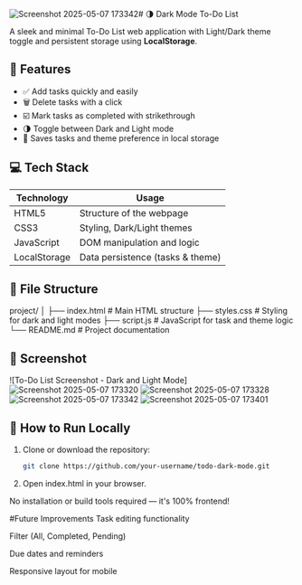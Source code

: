 ![Screenshot 2025-05-07 173342](https://github.com/user-attachments/assets/4a28505a-6f9d-4f9b-a8f9-3ca3b2c63138)# 🌗 Dark Mode To-Do List

A sleek and minimal To-Do List web application with Light/Dark theme toggle and persistent storage using **LocalStorage**.

## 📝 Features

- ✅ Add tasks quickly and easily
- 🗑️ Delete tasks with a click
- ☑️ Mark tasks as completed with strikethrough
- 🌗 Toggle between Dark and Light mode
- 💾 Saves tasks and theme preference in local storage

## 💻 Tech Stack

| Technology  | Usage                          |
|-------------|---------------------------------|
| HTML5       | Structure of the webpage        |
| CSS3        | Styling, Dark/Light themes      |
| JavaScript  | DOM manipulation and logic      |
| LocalStorage| Data persistence (tasks & theme)|

## 📁 File Structure

project/
│
├── index.html # Main HTML structure
├── styles.css # Styling for dark and light modes
├── script.js # JavaScript for task and theme logic
└── README.md # Project documentation


## 📸 Screenshot

![To-Do List Screenshot - Dark and Light Mode]
![Screenshot 2025-05-07 173320](https://github.com/user-attachments/assets/d2a636f4-83da-4a49-809b-c17f214ddb3a)
![Screenshot 2025-05-07 173328](https://github.com/user-attachments/assets/08db9a66-effa-4b56-b2f9-d40e5e9e87c2)
![Screenshot 2025-05-07 173342](https://github.com/user-attachments/assets/f533a228-5ee4-48db-b23e-06c8917e96ac)
![Screenshot 2025-05-07 173401](https://github.com/user-attachments/assets/392a7d1f-e580-4533-9bf0-be072a4ff2c3)


## 🚀 How to Run Locally

1. Clone or download the repository:
   ```bash
   git clone https://github.com/your-username/todo-dark-mode.git

2. Open index.html in your browser.

No installation or build tools required — it's 100% frontend!

#Future Improvements
Task editing functionality

Filter (All, Completed, Pending)

Due dates and reminders

Responsive layout for mobile
